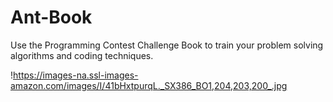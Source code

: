 # Ant-Book
Use the Programming Contest Challenge Book to train your problem solving algorithms and coding techniques.

!https://images-na.ssl-images-amazon.com/images/I/41bHxtpurqL._SX386_BO1,204,203,200_.jpg
